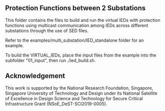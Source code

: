 ## Protection Functions between 2 Substations

This folder contains the files to build and run the virtual IEDs with protection functions using multicast communication among IEDs across different substations through the use of SED files.

Refer to the examples/multi_substation/IED_standalone folder for an example.

To build the VIRTUAL_IEDs, place the input files from the example into the subfolder "01_input", then run ./ied_build.sh.


## Acknowledgement

This work is supported by the National Research Foundation, Singapore, Singapore University of Technology and Design under its National Satellite of Excellence in Design Science and Technology for Secure Critical Infrastructure Grant (NSoE_DeST-SCI2019-0005).

